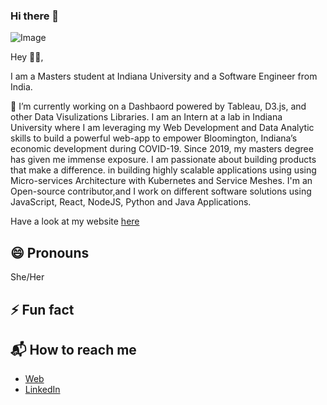 ### Hi there 👋

<!--
**ishita-kumar/ishita-kumar** is a ✨ _special_ ✨ repository because its `README.md` (this file) appears on your GitHub profile.

Here are some ideas to get you started:

- 🔭 I’m currently working on ...
- 🌱 I’m currently learning ...
- 👯 I’m looking to collaborate on ...
- 🤔 I’m looking for help with ...
- 💬 Ask me about ...
- 📫 How to reach me: ...
- 😄 Pronouns: ...
- ⚡ Fun fact: ...
-->
![Image](https://imgur.com/zll9058)

Hey 👋🏻,

I am a Masters student at Indiana University and a Software Engineer from India. 

🌱 I’m currently working on a Dashbaord powered by Tableau, D3.js, and other Data Visulizations Libraries. 
 I am an Intern at a lab in Indiana University where I am leveraging my Web Development and Data Analytic 
skills to build a powerful web-app to empower Bloomington, Indiana’s economic development during COVID-19. Since 2019,
 my masters degree has given me immense exposure. I am passionate about building products that make a 
difference.
in building highly scalable applications using using Micro-services Architecture with Kubernetes and Service Meshes. 
I'm an Open-source contributor,and I work on different software solutions using JavaScript, React, NodeJS, Python and Java Applications. 

Have a look at my website  [here](http://ishitakumar.com/)

## 😄 Pronouns

She/Her

## ⚡ Fun fact


## 📬 How to reach me

- [Web](http://ishitakumar.com/)
- [LinkedIn](https://www.linkedin.com/in/ishitakumar96/)


